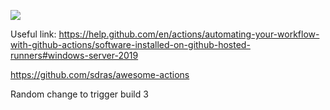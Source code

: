 ![](https://github.com/gblock0/testGit/workflows/DotNet/badge.svg)

Useful link: https://help.github.com/en/actions/automating-your-workflow-with-github-actions/software-installed-on-github-hosted-runners#windows-server-2019

https://github.com/sdras/awesome-actions

Random change to trigger build 3
